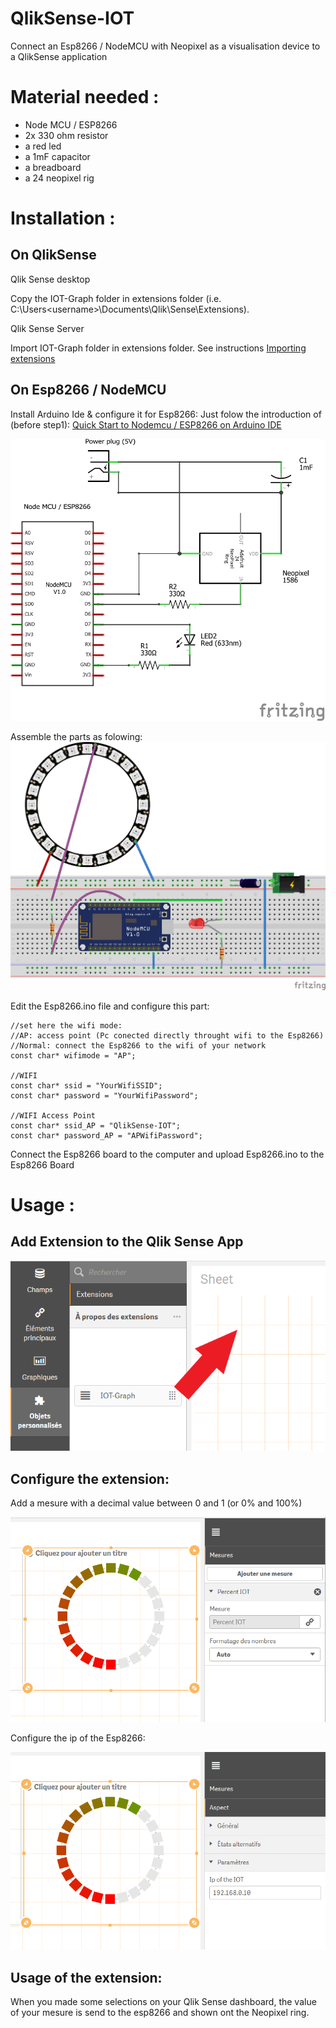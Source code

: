 # QlikSense-IOT
Connect an Esp8266 / NodeMCU with Neopixel as a visualisation device to a QlikSense application


Material needed :
================
- Node MCU / ESP8266
- 2x 330 ohm resistor
- a red led
- a 1mF capacitor
- a breadboard
- a 24 neopixel rig

Installation :
==============

On QlikSense
------------

Qlik Sense desktop 

  Copy the IOT-Graph folder in extensions folder (i.e.  C:\Users\<username>\Documents\Qlik\Sense\Extensions).

Qlik Sense Server
  
  Import IOT-Graph folder in extensions folder.
  See instructions <a href="http://help.qlik.com/en-US/sense/February2019/Subsystems/ManagementConsole/Content/Sense_QMC/import-extensions.htm">Importing extensions</a>

  
On Esp8266 / NodeMCU
--------------------

Install Arduino Ide & configure it for Esp8266:
Just folow the introduction of (before step1): <a href="https://www.instructables.com/id/Quick-Start-to-Nodemcu-ESP8266-on-Arduino-IDE/">Quick Start to Nodemcu / ESP8266 on Arduino IDE</a>


![Alt text](/Esp8266/Schema_schema.png?raw=true "Schema")

Assemble the parts as folowing:
![Alt text](/Esp8266/Schema_bb.png?raw=true "Breadboard schema")

Edit the Esp8266.ino file and configure this part:

```
//set here the wifi mode:
//AP: access point (Pc conected directly throught wifi to the Esp8266)
//Normal: connect the Esp8266 to the wifi of your network
const char* wifimode = "AP";

//WIFI
const char* ssid = "YourWifiSSID";
const char* password = "YourWifiPassword";

//WIFI Access Point
const char* ssid_AP = "QlikSense-IOT";
const char* password_AP = "APWifiPassword";
```

Connect the Esp8266 board to the computer and upload Esp8266.ino to the Esp8266 Board

  
Usage :
=======
Add Extension to the Qlik Sense App
-----------------------------------

![Alt text](/img/img1.png?raw=true "Add Extension to the Qlik Sense App")

Configure the extension:
------------------------
Add a mesure with a decimal value between 0 and 1 (or 0% and 100%)

![Alt text](/img/img2.png?raw=true "Configure the extension")

Configure the ip of the Esp8266:

![Alt text](/img/img3.png?raw=true "Configure the extension")


Usage of the extension:
-----------------------
When you made some selections on your Qlik Sense dashboard, the value of your mesure is send to the esp8266 and shown ont the Neopixel ring.

